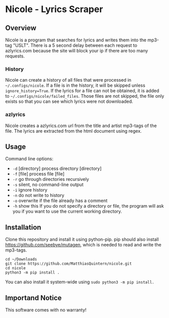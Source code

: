 # Nicole - Lyrics Scraper

## Overview
Nicole is a program that searches for lyrics and writes them into the mp3-tag "USLT".
There is a 5 second delay between each request to azlyrics.com because the site will block your ip if there are too many requests.

### History
Nicole can create a history of all files that were processed in `~/.configs/nicole`.
If a file is in the history, it will be skipped unless `ignore_history=True`.
If the lyrics for a file can not be obtained, it is added to `~/.configs/nicole/failed_files`.
Those files are not skipped, the file only exists so that you can see which lyrics were not downloaded.

### azlyrics
Nicole creates a azlyrics.com url from the title and artist mp3-tags of the file.
The lyrics are extracted from the html document using regex.


## Usage
Command line options:
- `-d` [directory] process directory [directory]
- `-f` [file] process file [file]
- `-r` go through directories recursively
- `-s` silent, no command-line output
- `-i` ignore history
- `-n` do not write to history
- `-o` overwrite if the file already has a comment
- `-h` show this
If you do not specify a directory or file, the program will ask you if you want to use the current working directory.

## Installation
Clone this repository and install it using python-pip.
pip should also install https://github.com/seebye/mutagen, which is needed to read and write the mp3-tags.
```shell
cd ~/Downloads
git clone https://github.com/MatthiasQuintern/nicole.git
cd nicole
python3 -m pip install .
```
You can also install it system-wide using `sudo python3 -m pip install.`

## Importand Notice
This software comes with no warranty!
